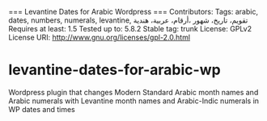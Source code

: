 === Levantine Dates for Arabic Wordpress ===
Contributors: 
Tags: arabic, dates, numbers, numerals, levantine,  تقويم، تاريخ، شهور ،أرقام، عربية، هندية
Requires at least: 1.5
Tested up to: 5.8.2
Stable tag: trunk
License: GPLv2
License URI: http://www.gnu.org/licenses/gpl-2.0.html

# levantine-dates-for-arabic-wp
Wordpress plugin that changes Modern Standard Arabic month names and Arabic numerals with Levantine month names and Arabic-Indic numerals in WP dates and times

